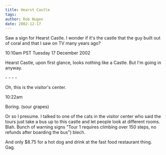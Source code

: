 ```yaml
---
title: Hearst Castle
tags: 
author: Rob Nugen
date: 2002-12-17
---
```


<p>Saw a sign for Hearst Castle.  I wonder if it's the castle that the
guy built out of coral and that I saw on TV many years ago?</p>

<p class=date>10:10am PST Tuesday 17 December 2002</p>

<p>Hearst Castle, upon first glance, looks nothing like a Castle.  But
I'm going in anyway.</p>

<p>- - - -</p>

<p>Oh, this is the visitor's center.</p>

<p class=date>10:22am</p>

<p>Boring.  (sour grapes)</p>

<p>Or so I presume.  I talked to one of the cats in the visitor center
who said the tours just take a bus up to this castle and let people
look at different rooms.  Blah.  Bunch of warning signs "Tour 1
requires climbing over 150 steps, no refunds after boarding the bus")
blech.</p>

<p>And only $8.75 for a hot dog and drink at the fast food restaurant
thing.  Gag.</p>
